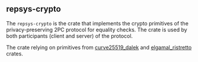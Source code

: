 ## repsys-crypto

The `repsys-crypto` is the crate that implements the crypto primitives of the
privacy-preserving 2PC protocol for equality checks. The crate is used by both
participants (client and server) of the protocol.

The crate relying on primitives from [curve25519_dalek]() and
[elgamal_ristretto](https://github.com/iquerejeta/elgamal) crates.

